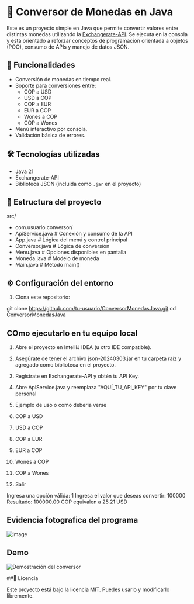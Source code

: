 # 💱 Conversor de Monedas en Java

Este es un proyecto simple en Java que permite convertir valores entre distintas monedas utilizando la [Exchangerate-API](https://www.exchangerate-api.com/). Se ejecuta en la consola y está orientado a reforzar conceptos de programación orientada a objetos (POO), consumo de APIs y manejo de datos JSON.

## 📌 Funcionalidades

- Conversión de monedas en tiempo real.
- Soporte para conversiones entre:
  - COP a USD
  - USD a COP
  - COP a EUR
  - EUR a COP
  - Wones a COP
  - COP a Wones
- Menú interactivo por consola.
- Validación básica de errores.

## 🛠 Tecnologías utilizadas

- Java 21
- Exchangerate-API
- Biblioteca JSON (incluida como `.jar` en el proyecto)

## 📂 Estructura del proyecto
src/
- com.usuario.conversor/
- ApiService.java # Conexión y consumo de la API
- App.java # Lógica del menú y control principal
- Conversor.java # Lógica de conversión
- Menu.java # Opciones disponibles en pantalla
- Moneda.java # Modelo de moneda
- Main.java # Método main()


## ⚙️ Configuración del entorno

1. Clona este repositorio:

git clone https://github.com/tu-usuario/ConversorMonedasJava.git
cd ConversorMonedasJava

## COmo ejecutarlo en tu equipo local
1. Abre el proyecto en IntelliJ IDEA (u otro IDE compatible).

2. Asegúrate de tener el archivo json-20240303.jar en tu carpeta raíz y agregado como biblioteca en el proyecto.

3. Regístrate en Exchangerate-API y obtén tu API Key.

4. Abre ApiService.java y reemplaza "AQUÍ_TU_API_KEY" por tu clave personal

5. Ejemplo de uso o como deberia verse

1. COP a USD
2. USD a COP
3. COP a EUR
4. EUR a COP
5. Wones a COP
6. COP a Wones
7. Salir

Ingresa una opción válida: 1
Ingresa el valor que deseas convertir: 100000
Resultado: 100000.00 COP equivalen a 25.21 USD

## Evidencia fotografica del programa
![image](https://github.com/user-attachments/assets/b56362ed-e3a5-44fb-b0f8-88ea6d4633fc)

## Demo

![Demostración del conversor](![idea64_O64xON97C4](https://github.com/user-attachments/assets/48891fad-fe49-49da-b8a2-dba06882047f)
)


##📜 Licencia

Este proyecto está bajo la licencia MIT. Puedes usarlo y modificarlo libremente.
